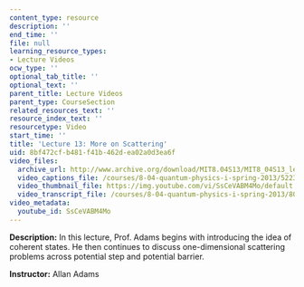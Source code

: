 ```yaml
---
content_type: resource
description: ''
end_time: ''
file: null
learning_resource_types:
- Lecture Videos
ocw_type: ''
optional_tab_title: ''
optional_text: ''
parent_title: Lecture Videos
parent_type: CourseSection
related_resources_text: ''
resource_index_text: ''
resourcetype: Video
start_time: ''
title: 'Lecture 13: More on Scattering'
uid: 8bf472cf-b481-f41b-462d-ea02a0d3ea6f
video_files:
  archive_url: http://www.archive.org/download/MIT8.04S13/MIT8_04S13_lec13_300k.mp4
  video_captions_file: /courses/8-04-quantum-physics-i-spring-2013/5223233336cf5a93b0c2b3f54dbff6be_SsCeVABM4Mo.vtt
  video_thumbnail_file: https://img.youtube.com/vi/SsCeVABM4Mo/default.jpg
  video_transcript_file: /courses/8-04-quantum-physics-i-spring-2013/80c4729c7a1041552cf148bc2bdbab5f_SsCeVABM4Mo.pdf
video_metadata:
  youtube_id: SsCeVABM4Mo
---
```


**Description:** In this lecture, Prof. Adams begins with introducing the idea of coherent states. He then continues to discuss one-dimensional scattering problems across potential step and potential barrier.

**Instructor:** Allan Adams



